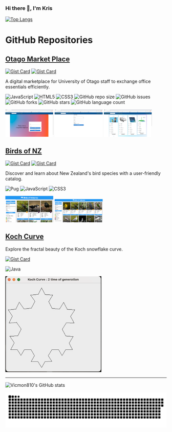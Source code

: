 ### Hi there 👋, I'm Kris
[![Top Langs](https://github-readme-stats.vercel.app/api/top-langs/?username=vicmon810&layout=pie)](https://github.com/vicmon810/github-readme-stats)



<!--
**vicmon810/vicmon810** is a ✨ _special_ ✨ repository because its `README.md` (this file) appears on your GitHub profile.

Here are some ideas to get you started:

- 🔭 I’m currently working on ...
- 🌱 I’m currently learning ...
- 👯 I’m looking to collaborate on ...
- 🤔 I’m looking for help with ...
- 💬 Ask me about ...
- 📫 How to reach me: ...
- 😄 Pronouns: ...
- ⚡ Fun fact: ...
-->

# GitHub Repositories

## [Otago Market Place](https://github.com/vicmon810/Otago__Market__place)
[![Gist Card](https://github-readme-stats.vercel.app/api/gist?id=61bae4e43d3357b5f9c135298d2fc47d)](https://gist.github.com/vicmon810/61bae4e43d3357b5f9c135298d2fc47d)
[![Gist Card](https://github-readme-stats.vercel.app/api/gist?id=38de66a5d14265d3a344b0a061166b2c)](https://gist.github.com/vicmon810/38de66a5d14265d3a344b0a061166b2c)

A digital marketplace for University of Otago staff to exchange office essentials efficiently.

![JavaScript](https://img.shields.io/badge/JavaScript-%23323330.svg?style=for-the-badge&logo=javascript&logoColor=%23F7DF1E)
![HTML5](https://img.shields.io/badge/HTML5-E34F26?style=for-the-badge&logo=html5&logoColor=white)
![CSS3](https://img.shields.io/badge/CSS3-1572B6?style=for-the-badge&logo=css3&logoColor=white)
![GitHub repo size](https://img.shields.io/github/repo-size/vicmon810/Otago__Market__place?style=flat-square)
![GitHub issues](https://img.shields.io/github/issues/vicmon810/Otago__Market__place?style=flat-square)
![GitHub forks](https://img.shields.io/github/forks/vicmon810/Otago__Market__place?style=flat-square)
![GitHub stars](https://img.shields.io/github/stars/vicmon810/Otago__Market__place?style=flat-square)
![GitHub language count](https://img.shields.io/github/languages/count/vicmon810/Otago__Market__place?style=flat-square)

<p align="left">
  <img src="login.png" alt="login" width="150"/>
  <img src="creating.png" alt="creating" width="150"/>
  <img src="viewing.png" alt="view" width="150"/>
</p>

## [Birds of NZ](https://github.com/vicmon810/Brids-of-NZ)
[![Gist Card](https://github-readme-stats.vercel.app/api/gist?id=8445855169f0660c6ccdf161ffc9d764)](https://gist.github.com/vicmon810/8445855169f0660c6ccdf161ffc9d764)
[![Gist Card](https://github-readme-stats.vercel.app/api/gist?id=2e5da3e2d7683dbdd0d4d447d294309e)](https://gist.github.com/vicmon810/2e5da3e2d7683dbdd0d4d447d294309e)


Discover and learn about New Zealand's bird species with a user-friendly catalog.

![Pug](https://img.shields.io/badge/Pug-A86454?style=for-the-badge&logo=pug&logoColor=white)
![JavaScript](https://img.shields.io/badge/JavaScript-F7DF1E?style=for-the-badge&logo=javascript&logoColor=black)
![CSS3](https://img.shields.io/badge/CSS3-1572B6?style=for-the-badge&logo=css3&logoColor=white)

<p align="left">
  <img src="demo1.png" alt="bird1" width="150"/>
  <img src="demo2.png" alt="bird2" width="150"/>
</p>

## [Koch Curve](https://github.com/vicmon810/Koch_curve)
Explore the fractal beauty of the Koch snowflake curve.


[![Gist Card](https://github-readme-stats.vercel.app/api/gist?id=6dba6795938ba63523a2ee9d1ab72e10)](https://gist.github.com/vicmon810/6dba6795938ba63523a2ee9d1ab72e10)


![Java](https://img.shields.io/badge/Java-007396?style=for-the-badge&logo=java&logoColor=white)

<p align="left">
  <img src="display.gif" alt="curve" width="300"/>
</p>

---

![Vicmon810's GitHub stats](https://github-readme-stats.vercel.app/api?username=vicmon810&show_icons=true&theme=Gradient)

<p align="left">
  <img src="github-contribution-grid-snake.svg" alt="GitHub Contributions" />
</p>
